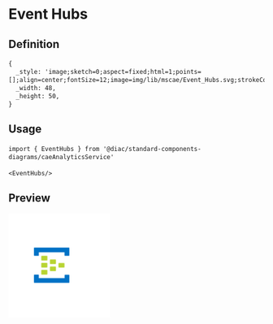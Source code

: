 # Event Hubs

## Definition

```
{
  _style: 'image;sketch=0;aspect=fixed;html=1;points=[];align=center;fontSize=12;image=img/lib/mscae/Event_Hubs.svg;strokeColor=none;',
  _width: 48,
  _height: 50,
}
```

## Usage

```
import { EventHubs } from '@diac/standard-components-diagrams/caeAnalyticsService'

<EventHubs/>
```

## Preview

<img src="./event-hubs.png" width="200"/>
